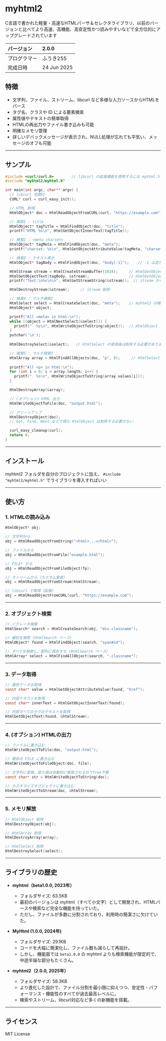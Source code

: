 # myhtml2

C言語で書かれた軽量・高速なHTMLパーサ＆セレクタライブラリ、以前のバージョンと比べてより高速、高機能、高安定性かつ読みやすいなどで全方位的にアップグレードされています

| バージョン    | 2.0.0         |
|:-------------|:--------------|
| プログラマー  | ふうき255      |
| 完成日時      | 24 Jun 2025   |

## 特徴

- 文字列、ファイル、ストリーム、libcurl など多様な入力ソースからHTMLをパース
- タグ名、クラスや ID による要素検索
- 属性値やテキストの簡単取得
- HTMLの再出力やファイル書き込みも可能
- 明確なメモリ管理
- 詳しいデバックメッセージが表示され、NULL処理が忘れても平気い、メッセージのオフも可能

---

## サンプル

```c
#include <curl/curl.h>        // libcurl の拡張機能を使用するには myhtml.h 前に定義する必要がある
#include "myhtml2/myhtml.h"

int main(int argc, char** argv) {
  // libcurl 初期化
  CURL* curl = curl_easy_init();

  // HTML 取得
  HtmlObject* doc = HtmlReadObjectFromCURL(curl, "https://example.com");

  // 検索1 : title
  HtmlObject* tagTitle = HtmlFindObject(doc, "title");
  printf("HTML %s\n", HtmlGetObjectInnerText(tagTitle));

  // 検索2 : <meta charset>
  HtmlObject* tagMeta = HtmlFindObject(doc, "meta");
  printf("charset: %s\n", HtmlGetObjectAttributeValue(tagMeta, "charset"));

  // 検索3 : テキスト表示
  HtmlObject* tagBody = HtmlFindObject(doc, "body[-1]");    // -1 は逆方向から探すため、後ろにいる body を効率的に探せる（ここに大した違いがないけど）

  HtmlStream stream = HtmlCreateStreamBuffer(1024);     // HtmlGetObjectText の結果は新しい文字列に保存するため、ここにバッファーを作る
  HtmlGetObjectText(tagBody, &stream);                  // HtmlGetObjectText で body のすべてのテキストを stream に書き込む
  printf("Text:\n%s\n\n", HtmlGetStreamString(&stream));  // stream から書き込んだデータをプリント

  HtmlDestroyStream(&stream);     // stream 削除

  // 検索4 : マルチ検索1
  HtmlSelect select = HtmlCreateSelect(doc, "meta");    // myhtml2 の検索コアとなった HtmlSelect、イテレータ構造で必要な分だけ検索することができます
  HtmlObject* object;

  printf("All <meta> in html:\n");
  while ((object = HtmlNextSelect(&select))) {
    printf("  %s\n", HtmlWriteObjectToString(object));  // HtmlObject を HTML 文字列に変換する。戻り値は自動的に解放されるのでfree不要
  }
  putchar('\n');
  
  HtmlDestroySelect(&select);   // HtmlSelect の使用後は削除する必要があります

  // 検索5 : マルチ検索2
  HtmlArray array = HtmlFindAllObjects(doc, "p", 8);     // HtmlSelect の結果を配列にまとめるメソッド、 出力の HtmlArray は同様に削除する必要がある
  
  printf("All <p> in html:\n");
  for (int i = 0; i < array.length; i++) {
    printf("  %s\n", HtmlWriteObjectToString(array.values[i]));
  }

  HtmlDestroyArray(&array);

  // (オプション) HTML 出力
  HtmlWriteObjectToFile(doc, "output.html");

  // クリーンアップ
  HtmlDestroyObject(doc);
  // Get, Find, Next などで得た HtmlObject は削除する必要がない

  curl_easy_cleanup(curl);
  return 0;
}
```

---

## インストール

myhtml2 フォルダを自分のプロジェクトに加え、 `#include "myhtml2/myhtml.h"` でライブラリを導入すればいい

---

## 使い方

### 1. HTMLの読み込み

```c
HtmlObject* obj;

// 文字列から
obj = HtmlReadObjectFromString("<html>...</html>");

// ファイルから
obj = HtmlReadObjectFromFile("example.html");

// FILE* から
obj = HtmlReadObjectFromFileObject(fp);

// ストリームから（カスタム実装）
obj = HtmlReadObjectFromStream(htmlStream);

// libcurl で取得（拡張）
obj = HtmlReadObjectFromCURL(curl, "https://example.com");
```

---

### 2. オブジェクト検索

```c
// イテレータ検索
HtmlSearch* search = HtmlCreateSearch(obj, "div.classname");

// 最初を検索 (HtmlSearch ベース)
HtmlObject* found = HtmlFindObject(search, "span#id");

// すべてを検索し、配列に保存する (HtmlSearch ベース)
HtmlArray* select = HtmlFindAllObject(search, ".classname");
```

---

### 3. データ取得

```c
// 属性データを取得
const char* value = HtmlGetObjectAttributeValue(found, "href");

// 内部テキストを取得
const char* innerText = HtmlGetObjectInnerText(found);

// 内部すべてのタグのテキストを取得
HtmlGetObjectText(found, &htmlStream);
```

---

### 4. (オプション) HTMLの出力

```c
// ファイルに書き込む
HtmlWriteObjectToFile(doc, "output.html");

// 既存の FILE に書き込む
HtmlWriteObjectToFileObject(doc, file);

// 文字列に変換、戻り値は自動的に解放されるのでfree不要
const char* str = HtmlWriteObjectToString(doc);

// カスタマイズオブジェクトに書き込む
HtmlWriteObjectToStream(doc, &htmlStream);
```

---

### 5. メモリ解放

```c
// HtmlObject 削除
HtmlDestroyObject(obj);

// HtmlArray 削除
HtmlDestroyArray(array);

// HtmlSelect 削除
HtmlDestroySelect(select);
```

---

## ライブラリの歴史

- **myhtml（beta1.0.0, 2023年）**
  - フォルダサイズ: 63.5KB
  - 最初のバージョンは myhtml（すべて小文字）として開発され、HTMLパースや検索など完全な機能を持っていた。
  - ただし、ファイルが多数に分割されており、利用時の簡潔さに欠けていた。

- **MyHtml (1.0.0, 2024年)**
  - フォルダサイズ: 29.1KB
  - コードを大幅に簡潔化し、ファイル数も減らして再設計。
  - しかし、機能面では `beta1.0.0` の myhtml よりも検索機能が限定的で、中途半端な部分もたくさん。

- **myhtml2（2.0.0, 2025年）**
  - フォルダサイズ: 58.3KB
  - より進化した設計で、ファイル分割を最小限に抑えつつ、安定性・パフォーマンス・機能性のすべてが過去最高レベルに。
  - 検索やストリーム、libcurl対応など多くの新機能を搭載。

---

## ライセンス

MIT License
